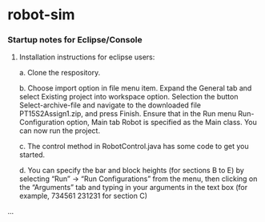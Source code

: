 # robot-sim

### Startup notes for Eclipse/Console
1. Installation instructions for eclipse users:

   a. Clone the respository.

   b. Choose import option in file menu item. Expand the General tab and select Existing project into workspace option. Selection the button Select-archive-file and navigate to the downloaded file PT15S2Assign1.zip, and press Finish. Ensure that in the Run menu Run-Configuration option, Main tab Robot is specified as the Main class. You can now run the project.
   
   c. The control method in RobotControl.java has some code to get you started.
   
   d. You can specify the bar and block heights (for sections B to E) by selecting “Run” → “Run Configurations” from the menu, then clicking on the “Arguments” tab and typing in your arguments in the text box (for example, 734561 231231 for section C)
   
...
   
   
